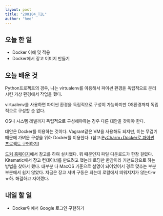 ```yaml
---
layout: post
title: "200104_TIL"
author: "hee"
---
```


## 오늘 한 일

- Docker 이해 및 적용
- Docker에서 장고 이미지 만들기

## 오늘 배운 것

Python프로젝트의 경우, 나는 virtualenv를 이용해서 파이썬 환경을 독립적으로 분리시킨 가상 환경에서 작업을 했다. 

virtualenv를 사용하면 파이썬 환경을 독립적으로 구성이 가능하지만 OS환경까지 독립적으로 구성할 순 없다. 

OS나 시스템 레벨까지 독립적으로 구성해야하는 경우 다른 대안을 찾아야 한다.

대안은 Docker를 이용하는 것이다. Vagrant같은 VM을 사용해도 되지만, 이는 무겁기 때문에 가벼운 구성을 위하 Docker를 이용한다.
(참고:[PyCharm+Docker로 파이썬 프로젝트 구현하기](https://mingrammer.com/setup-the-python-development-environment-with-pycharm-and-docker/))

[도커 홈페이지](https://docs.docker.com/toolbox/toolbox_install_windows/)에서 참고를 하여 설치했다. 뭐 때문인지 파일 다운로드가 한참 걸렸다. Kitematic에서 장고 컨테이너를 만드려고 했는데 로딩만 한참이라 커맨드창으로 하는 방법을 찾아서 했다. 대부분 다 MacOS 기준으로 설명이 되어있어서 경로 맞추는 부분 부분에서 쉽지 않았다. 지금은 장고 서버 구동은 되는데 로컬에서 띄워지지가 않는다ㅠㅠ하. 해결하고 자야겠다.


## 내일 할 일
- Docker위에서 Google 로그인 구현하기